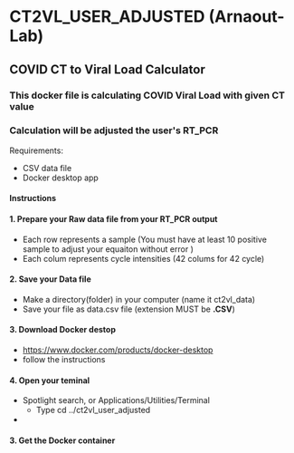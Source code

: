 # CT2VL_USER_ADJUSTED (Arnaout-Lab)
## COVID CT to Viral Load Calculator 
### This docker file is calculating COVID Viral Load with given CT value 
### Calculation will be adjusted the user's RT_PCR 

Requirements:

- CSV data file
- Docker desktop app


#### Instructions

#### 1. Prepare your Raw data file from your RT_PCR output
- Each row represents a sample (You must have at least 10 positive sample to adjust your equaiton without error )
- Each colum represents cycle intensities (42 colums for 42 cycle)

#### 2. Save your Data file
- Make a directory(folder) in your computer (name it ct2vl_data)
- Save your file as data.csv file (extension MUST be **.CSV**)

#### 3. Download Docker destop 

- https://www.docker.com/products/docker-desktop
- follow the instructions

#### 4. Open your teminal 
- Spotlight search, or Applications/Utilities/Terminal 
  - Type  cd ../ct2vl_user_adjusted
- 


#### 3. Get the Docker container 

